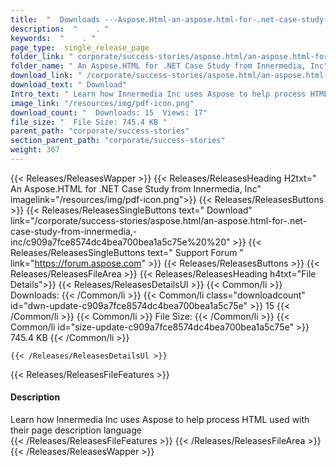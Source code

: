 ```yaml
---
title:  "  Downloads ---Aspose.Html-an-aspose.html-for-.net-case-study-from-innermedia,-inc . " 
description:  "    . " 
keywords:  "    . " 
page_type:  single_release_page
folder_link: " corporate/success-stories/aspose.html/an-aspose.html-for-.net-case-study-from-innermedia,-inc/"
folder_name: " An Aspose.HTML for .NET Case Study from Innermedia, Inc"
download_link: " /corporate/success-stories/aspose.html/an-aspose.html-for-.net-case-study-from-innermedia,-inc/c909a7fce8574dc4bea700bea1a5c75e"
download_text: " Download"
Intro_text: " Learn how Innermedia Inc uses Aspose to help process HTML used with their page d..."
image_link: "/resources/img/pdf-icon.png"
download_count: "  Downloads: 15  Views: 17"
file_size: "  File Size: 745.4 KB "
parent_path: "corporate/success-stories"
section_parent_path: "corporate/success-stories"
weight: 367
---
```


{{< Releases/ReleasesWapper >}}
  {{< Releases/ReleasesHeading H2txt=" An Aspose.HTML for .NET Case Study from Innermedia, Inc" imagelink="/resources/img/pdf-icon.png">}}
  {{< Releases/ReleasesButtons >}}
    {{< Releases/ReleasesSingleButtons text=" Download" link="/corporate/success-stories/aspose.html/an-aspose.html-for-.net-case-study-from-innermedia,-inc/c909a7fce8574dc4bea700bea1a5c75e%20%20" >}}
    {{< Releases/ReleasesSingleButtons text=" Support Forum " link="https://forum.aspose.com" >}}
  {{< Releases/ReleasesButtons >}}
  {{< Releases/ReleasesFileArea >}}
    {{< Releases/ReleasesHeading h4txt="File Details">}}
    {{< Releases/ReleasesDetailsUl >}}
            {{< Common/li  >}} Downloads: {{< /Common/li >}} 
      {{< Common/li class="downloadcount" id="dwn-update-c909a7fce8574dc4bea700bea1a5c75e" >}} 15 {{< /Common/li >}} 
      {{< Common/li  >}} File Size: {{< /Common/li >}} 
      {{< Common/li id="size-update-c909a7fce8574dc4bea700bea1a5c75e" >}} 745.4 KB {{< /Common/li >}} 



    {{< /Releases/ReleasesDetailsUl >}}

  {{< Releases/ReleasesFileFeatures >}}
      <h4>Description</h4><div class="HTMLDescription">Learn how Innermedia Inc uses Aspose to help process HTML used with their page description language</div>
  {{< /Releases/ReleasesFileFeatures >}}
 {{< /Releases/ReleasesFileArea >}}
{{< /Releases/ReleasesWapper >}}


